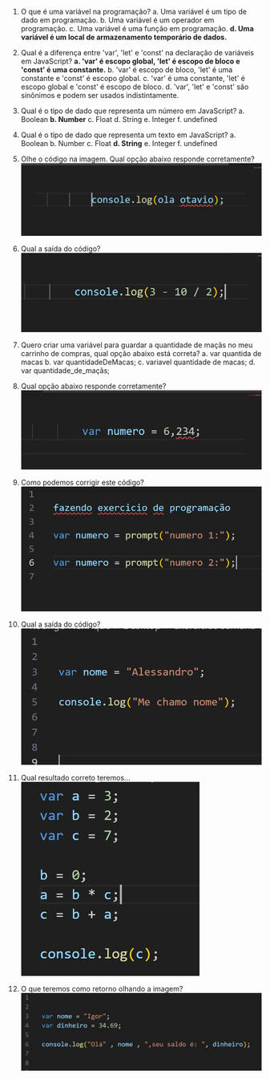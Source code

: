 1. O que é uma variável na programação?
a. Uma variável é um tipo de dado em programação.
b. Uma variável é um operador em programação.
c. Uma variável é uma função em programação.
**d. Uma variável é um local de armazenamento temporário de dados.**

2. Qual é a diferença entre 'var', 'let' e 'const' na declaração de variáveis em JavaScript?
**a. 'var' é escopo global, 'let' é escopo de bloco e 'const' é uma constante.**
b. 'var' é escopo de bloco, 'let' é uma constante e 'const' é escopo global.
c. 'var' é uma constante, 'let' é escopo global e 'const' é escopo de bloco.
d. 'var', 'let' e 'const' são sinônimos e podem ser usados indistintamente.

3. Qual é o tipo de dado que representa um número em JavaScript?
a. Boolean
**b. Number**
c. Float
d. String
e. Integer
f. undefined

4. Qual é o tipo de dado que representa um texto em JavaScript?
a. Boolean
b. Number
c. Float
**d. String**
e. Integer
f. undefined

5. Olhe o código na imagem. Qual opção abaixo responde corretamente?
![q5](imgs/q5.jpg)

6. Qual a saída do código?
![q6](imgs/q6.jpg)

7. Quero criar uma variável para guardar a quantidade de maçãs no meu carrinho de compras, qual opção abaixo está correta?
a. var quantida de macas
b. var quantidadeDeMacas;
c. variavel quantidade de macas;
d. var quantidade_de_maçãs;

8. Qual opção abaixo responde corretamente?
![q8](imgs/q8.jpg)

9. Como podemos corrigir este código?
![q9](imgs/q9.jpg)

10. Qual a saída do código?
![q10](imgs/q10.jpg)

11. Qual resultado correto teremos...
![q11](imgs/q11.jpg)

12. O que teremos como retorno olhando a imagem?
![q12](imgs/q12.jpg)


